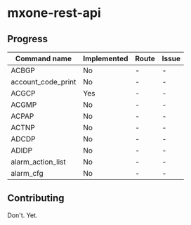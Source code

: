 # mxone-rest-api

## Progress

| Command name                      | Implemented   | Route | Issue     |
|-----------------------------------|---------------|-------|-----------|
| ACBGP                             | No            | -     | -         |
| account_code_print                | No            | -     | -         |
| ACGCP                             | Yes           | -     | -         |
| ACGMP                             | No            | -     | -         |
| ACPAP                             | No            | -     | -         |
| ACTNP                             | No            | -     | -         |
| ADCDP                             | No            | -     | -         |
| ADIDP                             | No            | -     | -         |
| alarm_action_list                 | No            | -     | -         |
| alarm_cfg                         | No            | -     | -         |

## Contributing

Don't. Yet.